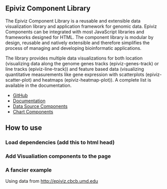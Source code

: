 ## Epiviz Component Library

The Epiviz Component Library is a reusable and extensible data visualization library and application framework for genomic data. Epiviz Components can be integrated with most JavaScript libraries and frameworks designed for HTML. The component library is modular by design, reusable and natively extensible and therefore simplifies the process of managing and developing bioinformatic applications.

The library provides multiple data visualizations for both location (visualizing data along the genome genes tracks (epiviz-genes-track) or line tracks (epiviz-line-track)) and feature based data (visualizing quantitative measurements like gene expression with scatterplots (epiviz-scatter-plot) and heatmaps (epiviz-heatmap-plot)). A complete list is available in the documentation.

- [GitHub](http://github.com/epiviz/epiviz-chart)
- [Documentation](http://epiviz.github.io/epiviz-chart)
- [Data Source Components](http://epiviz.github.io/polymer/datasource/)   
- [Chart Components](http://epiviz.github.io/polymer/charts/)

## How to use

### Load dependencies (add this to html head)

<script src="https://gist.github.com/jkanche/9bb7f79637329d15199464afb31ee2a2.js?file=dependencies"></script>

<script src="https://ghcdn.rawgit.org/epiviz/epiviz-chart/master/cdn/jquery/dist/jquery.js"></script>
<script src="https://ghcdn.rawgit.org/epiviz/epiviz-chart/master/cdn/jquery-ui/jquery-ui.js"></script>
<script src="https://ghcdn.rawgit.org/epiviz/epiviz-chart/master/cdn/renderingQueues/renderingQueue.js"></script>

<script src="https://ghcdn.rawgit.org/epiviz/epiviz-chart/master/cdn/webcomponentsjs/webcomponents-lite.js"></script>
<link rel="import" href="https://ghcdn.rawgit.org/epiviz/epiviz-chart/master/cdn/epiviz-components.html">


### Add Visualiation components to the page 

<script src="https://gist.github.com/jkanche/9bb7f79637329d15199464afb31ee2a2.js?file=scatter-plot"></script>

<epiviz-scatter-plot
  dim-s='["ExpressionA", "ExpressionB"]'
  json-data='{
  "rows": {
         "end": [101454659,0,417130,0,0,83502,0,148863,0,0],
         "start": [101322295,0,463451,0,0,132428,0,63018,0,0],
         "chr": ["chr11","chr11","chr11","chr11","chr11","chr11","chr11","chr11","chr11","chr11"]
  },
  "cols": {
         "ExpressionA": [-0.188,0.153,-0.762,0.53,-0.776,-0.32,-0.731,6.503,11.087,10.569],
         "ExpressionB": [-0.325,-0.289,-0.523,1.417,-0.636,-0.89,-0.786,4.885,9.112,8.862]
  }
}'></epiviz-scatter-plot>

### A fancier example

Using data from http://epiviz.cbcb.umd.edu

<script src="https://gist.github.com/jkanche/9bb7f79637329d15199464afb31ee2a2.js?file=epiviz-environment"></script>

<epiviz-data-source provider-type="epiviz.data.WebServerDataProvider" provider-id="umd" provider-url="https://epiviz-dev.cbcb.umd.edu/api/"></epiviz-data-source>

<epiviz-environment chr="chr6" start=40076201 end=45076201 no-logo measurements='{"affy1":{
                    "id":"e070",
                    "name":"Expression Brain Germinal Matrix",
                    "type":"feature",
                    "datasourceId":"roadmap_rnaseq",
                    "datasourceGroup":"roadmap_rnaseq",
                    "dataprovider":"umd",
                    "formula":null,
                    "defaultChartType":null,
                    "annotation":null,
                    "minValue":-3,
                    "maxValue":20,
                    "metadata":["probe"]
                },
                "affy2":{
                    "id":"e071",
                    "name":"Expression Brain Hippocampus Middle",
                    "type":"feature",
                    "datasourceId":"roadmap_rnaseq",
                    "datasourceGroup":"roadmap_rnaseq",
                    "dataprovider":"umd",
                    "formula":null,
                    "defaultChartType":null,
                    "annotation":null,
                    "minValue":-3,
                    "maxValue":20,
                    "metadata":["probe"]
                },
                "genes": {
                    "id": "genes",
                    "name": "Genes",
                    "type": "range",
                    "datasourceId": "genes",
                    "datasourceGroup": "genes",
                    "dataprovider": "umd",
                    "formula": null,
                    "defaultChartType": "Genes Track",
                    "annotation": null,
                    "minValue": null,
                    "maxValue": null,
                    "metadata": ["gene", "exon_starts","exon_ends"]
                }
              }'>
        <epiviz-genes-track id="test" slot="charts" dim-s='["genes"]'></epiviz-genes-track>
        <epiviz-scatter-plot slot="charts" dim-s='["affy1", "affy2"]'></epiviz-scatter-plot>
</epiviz-environment>
